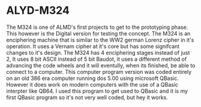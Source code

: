 # ALYD-M324
The M324 is one of ALMD's first projects to get to the prototyping phase. This however is the Digital version for testing the concept.
The M324 is an enciphering machine that is similar to the WW2 german Lorenz cipher in it's operation. It uses a Vernam cipher at it's core but has some signifcant changes to it's design. The M324 has 4 enciphering stages instead of just 2, It uses 8 bit ASCII instead of 5 bit Baudot, it uses a different method of advancing the code wheels and it will eventully, when its finished, be able to connect to a computer.
This computer program version was coded entirely on an old 386 era computer running dos 5.00 using microsoft QBasic. However it does work on modern computers with the use of a QBasic interpter like QB64.
I used this program to get used to QBasic and it is my first QBasic program so it's not very well coded, but hey it works.
